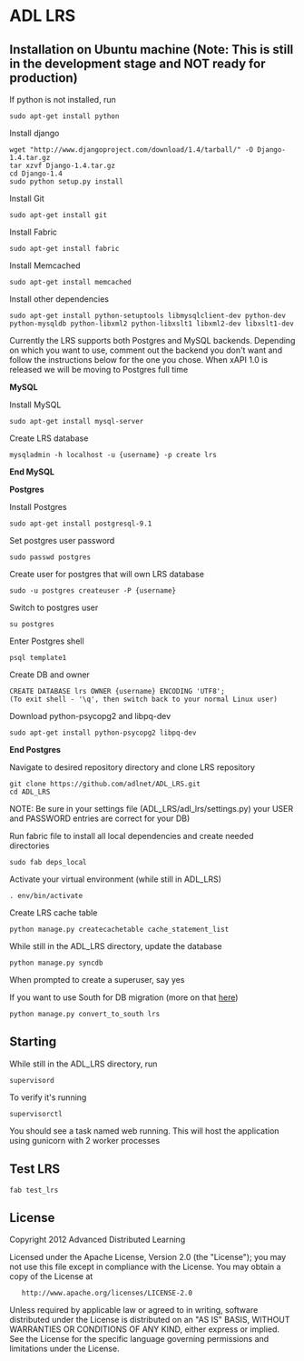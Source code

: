 # ADL LRS 

## Installation on Ubuntu machine (Note: This is still in the development stage and NOT ready for production)

If python is not installed, run

    sudo apt-get install python

Install django

    wget "http://www.djangoproject.com/download/1.4/tarball/" -O Django-1.4.tar.gz
    tar xzvf Django-1.4.tar.gz
    cd Django-1.4
    sudo python setup.py install

Install Git
    
    sudo apt-get install git

Install Fabric

    sudo apt-get install fabric

Install Memcached

    sudo apt-get install memcached

Install other dependencies

    sudo apt-get install python-setuptools libmysqlclient-dev python-dev python-mysqldb python-libxml2 python-libxslt1 libxml2-dev libxslt1-dev

Currently the LRS supports both Postgres and MySQL backends. Depending on which you want to use, comment out the backend you don't want and follow the instructions below for the one you chose. When xAPI 1.0 is released we will be moving to Postgres full time

**MySQL**

Install MySQL

    sudo apt-get install mysql-server

Create LRS database

    mysqladmin -h localhost -u {username} -p create lrs

**End MySQL**

**Postgres**

Install Postgres

    sudo apt-get install postgresql-9.1

Set postgres user password

    sudo passwd postgres

Create user for postgres that will own LRS database
    
    sudo -u postgres createuser -P {username}

Switch to postgres user

    su postgres

Enter Postgres shell

    psql template1

Create DB and owner

    CREATE DATABASE lrs OWNER {username} ENCODING 'UTF8';
    (To exit shell - '\q', then switch back to your normal Linux user)

Download python-psycopg2 and libpq-dev

    sudo apt-get install python-psycopg2 libpq-dev

**End Postgres**

Navigate to desired repository directory and clone LRS repository

    git clone https://github.com/adlnet/ADL_LRS.git
    cd ADL_LRS
    
NOTE: Be sure in your settings file (ADL_LRS/adl_lrs/settings.py) your USER and PASSWORD entries are correct for your DB)

Run fabric file to install all local dependencies and create needed directories    

    sudo fab deps_local

Activate your virtual environment (while still in ADL_LRS)

    . env/bin/activate

Create LRS cache table

    python manage.py createcachetable cache_statement_list

While still in the ADL_LRS directory, update the database
    
    python manage.py syncdb

When prompted to create a superuser, say yes
  
If you want to use South for DB migration (more on that [here](https://github.com/adlnet/ADL_LRS/wiki/DB-Migration-with-South))
    
    python manage.py convert_to_south lrs

## Starting
While still in the ADL_LRS directory, run

    supervisord

To verify it's running

    supervisorctl

You should see a task named web running. This will host the application using gunicorn with 2 worker processes

## Test LRS
    
    fab test_lrs

## License
   Copyright 2012 Advanced Distributed Learning

   Licensed under the Apache License, Version 2.0 (the "License");
   you may not use this file except in compliance with the License.
   You may obtain a copy of the License at

       http://www.apache.org/licenses/LICENSE-2.0

   Unless required by applicable law or agreed to in writing, software
   distributed under the License is distributed on an "AS IS" BASIS,
   WITHOUT WARRANTIES OR CONDITIONS OF ANY KIND, either express or implied.
   See the License for the specific language governing permissions and
   limitations under the License.
